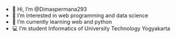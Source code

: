 - 👋 Hi, I’m @Dimaspermana293
- 👀 I’m interested in web programming and data science
- 🌱 I’m currently learning web and python
- 💻 I’m student Informatics of University Technology Yogyakarta

<!---
Dimaspermana293/Dimaspermana293 is a ✨ special ✨ repository because its `README.md` (this file) appears on your GitHub profile.
You can click the Preview link to take a look at your changes.
--->
